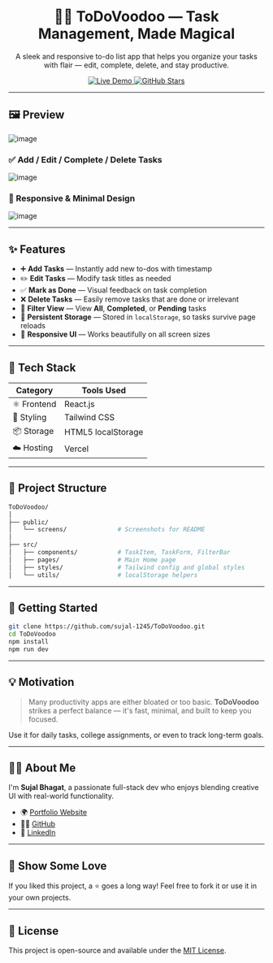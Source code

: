<h1 align="center">🧙‍♂️ ToDoVoodoo — Task Management, Made Magical</h1>
<p align="center">
  A sleek and responsive to-do list app that helps you organize your tasks with flair — edit, complete, delete, and stay productive.
</p>

<p align="center">
  <a href="https://to-do-voodoo.vercel.app/" target="_blank">
    <img src="https://img.shields.io/badge/Live-Demo-00b894?style=for-the-badge&logo=vercel&logoColor=white" alt="Live Demo" />
  </a>
  <a href="https://github.com/sujal-1245/ToDoVoodoo" target="_blank">
    <img src="https://img.shields.io/github/stars/sujal-1245/ToDoVoodoo?style=for-the-badge&logo=github" alt="GitHub Stars" />
  </a>
</p>

---

## 🖼️ Preview

![image](https://github.com/user-attachments/assets/9b8efe94-1056-4104-b32a-49068eaf7f33)


### ✅ Add / Edit / Complete / Delete Tasks

![image](https://github.com/user-attachments/assets/bb4bf68f-2e19-4f83-b1f4-4b6cf5871826)


### 🌙 Responsive & Minimal Design

![image](https://github.com/user-attachments/assets/fc302654-ac9b-43ce-92db-d2809499535c)

---

## ✨ Features

* ➕ **Add Tasks** — Instantly add new to-dos with timestamp
* ✏️ **Edit Tasks** — Modify task titles as needed
* ✅ **Mark as Done** — Visual feedback on task completion
* ❌ **Delete Tasks** — Easily remove tasks that are done or irrelevant
* 🧠 **Filter View** — View **All**, **Completed**, or **Pending** tasks
* 💾 **Persistent Storage** — Stored in `localStorage`, so tasks survive page reloads
* 📱 **Responsive UI** — Works beautifully on all screen sizes

---

## 🧱 Tech Stack

| Category    | Tools Used         |
| ----------- | ------------------ |
| ⚛️ Frontend | React.js           |
| 🎨 Styling  | Tailwind CSS       |
| 📦 Storage  | HTML5 localStorage |
| ☁️ Hosting  | Vercel             |

---

## 📁 Project Structure

```bash
ToDoVoodoo/
│
├── public/
│   └── screens/              # Screenshots for README
│
├── src/
│   ├── components/           # TaskItem, TaskForm, FilterBar
│   ├── pages/                # Main Home page
│   ├── styles/               # Tailwind config and global styles
│   └── utils/                # localStorage helpers
```

---

## 🚀 Getting Started

```bash
git clone https://github.com/sujal-1245/ToDoVoodoo.git
cd ToDoVoodoo
npm install
npm run dev
```

---

## 💡 Motivation

> Many productivity apps are either bloated or too basic.
> **ToDoVoodoo** strikes a perfect balance — it's fast, minimal, and built to keep you focused.

Use it for daily tasks, college assignments, or even to track long-term goals.

---

## 🙋‍♂️ About Me

I'm **Sujal Bhagat**, a passionate full-stack dev who enjoys blending creative UI with real-world functionality.

* 🌍 [Portfolio Website](https://sujal-bhagat.vercel.app)
* 🧑‍💻 [GitHub](https://github.com/sujal-1245)
* 💼 [LinkedIn](https://linkedin.com/in/sujal-bhagat-sdb1245)

---

## 🫶 Show Some Love

If you liked this project, a ⭐️ goes a long way! Feel free to fork it or use it in your own projects.

---

## 📜 License

This project is open-source and available under the [MIT License](LICENSE).

